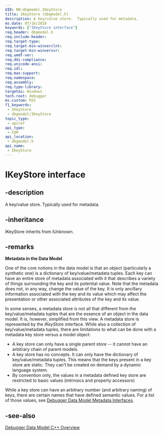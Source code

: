```yaml
---
UID: NN:dbgmodel.IKeyStore
title: IKeyStore (dbgmodel.h)
description: A key/value store.  Typically used for metadata.
ms.date: 07/16/2018
keywords: ["IKeyStore interface"]
req.header: dbgmodel.h
req.include-header: 
req.target-type: 
req.target-min-winverclnt: 
req.target-min-winversvr: 
req.umdf-ver: 
req.ddi-compliance: 
req.unicode-ansi: 
req.idl: 
req.max-support: 
req.namespace: 
req.assembly: 
req.type-library: 
targetos: Windows
tech.root: debugger
ms.custom: RS5
f1_keywords:
 - IKeyStore
 - dbgmodel/IKeyStore
topic_type:
 - apiref
api_type:
 - COM
api_location:
 - dbgmodel.h
api_name:
 - IKeyStore
---
```


# IKeyStore interface


## -description

A key/value store.  Typically used for metadata.

## -inheritance

IKeyStore inherits from IUnknown.

## -remarks

**Metadata in the Data Model**

One of the core notions in the data model is that an object (particularly a synthetic one) is a dictionary of key/value/metadata tuples. Each key can have an entire store of metadata associated with it that describes a variety of things surrounding the key and its potential value. Note that the metadata does not, in any way, change the value of the key. It is only ancillary information associated with the key and its value which may affect the presentation or other associated attributes of the key and its value. 

In some senses, a metadata store is not all that different from the key/value/metadata tuples that are the essence of an object in the data model. It is, however, simplified from this view. A metadata store is represented by the *IKeyStore* interface. While also a collection of key/value/metadata tuples, there are limitations to what can be done with a metadata key store versus a model object: 

- A key store can only have a single parent store -- it cannot have an arbitrary chain of parent models.
- A key store has no concepts. It can only have the dictionary of key/value/metadata tuples. This means that the keys present in a key store are static. They can't be created on demand by a dynamic language system.
- By convention only, the values in a metadata defined key store are restricted to basic values (intrinsics and property accessors)

While a key store can have an arbitrary number (and arbitrary naming) of keys, there are certain names that have defined semantic values. For a list of those values, see [Debugger Data Model Metadata Interfaces](/windows-hardware/drivers/debugger/data-model-cpp-additional-interfaces#-debugger-data-model-metadata-interfaces).

## -see-also

[Debugger Data Model C++ Overview](/windows-hardware/drivers/debugger/data-model-cpp-overview)
